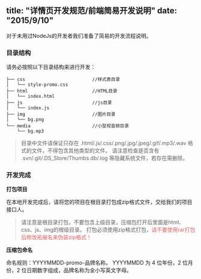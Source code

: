title: "详情页开发规范/前端简易开发说明"
date: "2015/9/10"
---

对于未用过NodeJs的开发者我们准备了简易的开发流程说明。


### 目录结构

请务必按照以下目录结构来进行开发：

```text
├── css                         //样式表目录
│   └── style-promo.css
├── html                        //HTML目录
│   └── index.html
├── js                          //js目录
│   └── index.js
├── img                         //图片目录
│   └── bg.png
└── media                       //小型视音频目录
    └── bg.mp3
```

> 目录中文件请保证只存在 .html/.js/.css/.png/.jpg/.jpeg/.gif/.mp3/.wav 格式的文件，不得包含其他类型的文件。
> 请注意检查是否含有 .svn/.git/.DS_Store/Thumbs.db/.log 等隐藏系统文件，若存在需删除。

### 开发完成

**打包项目**

在本地开发完成后，请将您的项目在根目录打包成zip格式文件，交给我们的项目接口人。

> 请注意是根目录打包，不要包含上级目录，压缩包打开后里面是html、css、js、img的根级目录。
> 打包必须使用zip格式打包，<font color=#e15f63>请不要使用rar打包后修改拓展名来伪装zip格式！</font>

**压缩包命名**

命名规则：YYYYMMDD-promo-品牌名称。
YYYYMMDD 为 4 位年份，2 位月份，2 位日期数字组成，品牌名称为全小写英文字母。